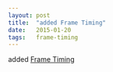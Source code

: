 ```yaml
---
layout: post
title:  "added Frame Timing"
date:   2015-01-20
tags:   frame-timing
---
```


added [Frame Timing](/spec/frame-timing)

